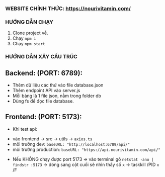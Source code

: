 ### WEBSITE CHÍNH THỨC: https://nourivitamin.com/

### HƯỚNG DẪN CHẠY

1. Clone project về.
2. Chạy `npm i`
3. Chạy `npm start`

### HƯỚNG DẪN XÂY CẤU TRÚC

## Backend: (PORT: 6789):

- Thêm dữ liệu các thứ vào file database.json
- Thêm endpoint API vào server.js
- Mỗi bảng là 1 file json, nằm trong folder db
- Dùng fs để đọc file database.

## Frontend: (PORT: 5173):

- Khi test api:
* vào frontend -> src -> utils -> `axios.ts`
* môi trường dev: `baseURL: "http://localhost:6789/api/"`
* môi trường production: `baseURL: "https://api.nourivitamin.com/api/"`

- Nếu KHÔNG chạy được port 5173 => vào terminal gõ `netstat -ano | findstr :5173` -> dóng sang cột cuối sẽ nhìn thấy số `x` -> taskkill /PID `x` /F

